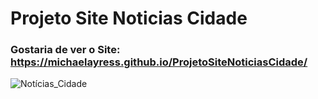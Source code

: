 # Projeto Site Noticias Cidade

### Gostaria de ver o Site: https://michaelayress.github.io/ProjetoSiteNoticiasCidade/

![Notícias_Cidade](https://user-images.githubusercontent.com/99827730/171547462-f50de24b-41c3-41fd-a016-a5584b6241b8.png)
